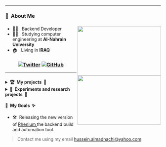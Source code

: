 <hr>

<h3> 📛 &nbsp;About Me </h3>

<h3>
<img height="160em" align="right" width="270" src="https://github-readme-stats.vercel.app/api/top-langs/?username=Hussein-L-AlMadhachi&theme=dark&layout=compact"/>
<img height="160em" align="right" width="270" src="https://awesome-github-stats.azurewebsites.net/user-stats/Hussein-L-AlMadhachi?cardType=level&theme=dark" /> 
</h3>


- 🧑‍💻 &nbsp; Backend Developer
- 👨‍🎓 &nbsp; Studying computer engineering at **Al-Nahrain University**
- 🏠 &nbsp; Living in **IRAQ**


<h3 align="center">
  
[![Twitter](https://img.shields.io/twitter/follow/XTechnoPro?style=social)](https://twitter.com/XTechnoPro)
[![GitHub](https://img.shields.io/github/followers/Hussein-L-AlMadhachi?label=follow&style=social)](https://github.com/Hussein-L-AlMadhachi)

</h3>

<hr>


<h4>
<details>

  <summary> 🏆 &nbsp;My projects &nbsp;🏅  </summary>
  <br>
  
  <ul> 
    <li> 🛠️ &nbsp; <a href="https://github.com/Hussein-L-AlMadhachi/Rhenium"> Rhenium </a> (unstable): A universal build and automation system for your backend. </li>
    <li> 🔓 &nbsp; <a href="https://addons.mozilla.org/en-US/firefox/addon/yotutube-ads-skipper/"> Youtube Ads Skipper </a> : A browser extension I made to auto-skip annoying unskipable Youtube Ads. </li>
  <ul>
</details>



<details>

  <summary> 🔬&nbsp; Experiments and research projects &nbsp;🔭 </summary>
  <br>
  <ul> 
    <li> 🔧&nbsp; <a href="https://github.com/Hussein-L-AlMadhachi/hb-tree"> hb-tree </a> : Trying to implement my own data structures for key value pairs. </li>
    <li> 🔨&nbsp; <a href="https://github.com/Hussein-L-AlMadhachi/ht-tree"> ht-tree </a> : Second generation of `ht-tree` but its more like hash tables linked together rather than trees. </li>
  <ul>
 
</details>
</h4>


<h4> 🎯 &nbsp;My Goals &nbsp;✨ </h4>

- 🛠️&nbsp; Releasing the new version of <a href="https://github.com/Hussein-L-AlMadhachi/Rhenium"> Rhenium </a> the backend build and automation tool.

> Contact me using my email [hussein.almadhachi@yahoo.com](mailto:hussein.almadhachi@yahoo.com)
